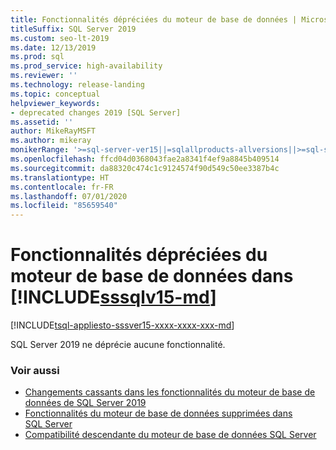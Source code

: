 ```yaml
---
title: Fonctionnalités dépréciées du moteur de base de données | Microsoft Docs
titleSuffix: SQL Server 2019
ms.custom: seo-lt-2019
ms.date: 12/13/2019
ms.prod: sql
ms.prod_service: high-availability
ms.reviewer: ''
ms.technology: release-landing
ms.topic: conceptual
helpviewer_keywords:
- deprecated changes 2019 [SQL Server]
ms.assetid: ''
author: MikeRayMSFT
ms.author: mikeray
monikerRange: '>=sql-server-ver15||=sqlallproducts-allversions||>=sql-server-linux-ver15'
ms.openlocfilehash: ffcd04d0368043fae2a8341f4ef9a8845b409514
ms.sourcegitcommit: da88320c474c1c9124574f90d549c50ee3387b4c
ms.translationtype: HT
ms.contentlocale: fr-FR
ms.lasthandoff: 07/01/2020
ms.locfileid: "85659540"
---
```

# <a name="deprecated-database-engine-features-in-sssqlv15-md"></a>Fonctionnalités dépréciées du moteur de base de données dans [!INCLUDE[sssqlv15-md](../includes/sssqlv15-md.md)]

[!INCLUDE[tsql-appliesto-sssver15-xxxx-xxxx-xxx-md](../includes/applies-to-version/sqlserver2019.md)]

SQL Server 2019 ne déprécie aucune fonctionnalité.

### <a name="see-also"></a>Voir aussi

- [Changements cassants dans les fonctionnalités du moteur de base de données de SQL Server 2019](../database-engine/breaking-changes-to-database-engine-features-in-sql-server-version-15.md)
- [Fonctionnalités du moteur de base de données supprimées dans SQL Server](../database-engine/discontinued-database-engine-functionality-in-sql-server.md)
- [Compatibilité descendante du moteur de base de données SQL Server](../database-engine/sql-server-database-engine-backward-compatibility.md)